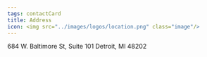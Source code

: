 ```yaml
---
tags: contactCard
title: Address
icon: <img src="../images/logos/location.png" class="image"/>
---
```


684 W. Baltimore St, Suite 101
Detroit, MI 48202
